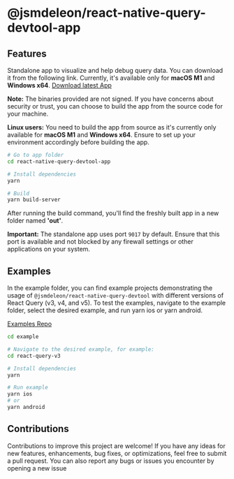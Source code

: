 # @jsmdeleon/react-native-query-devtool-app

## Features

Standalone app to visualize and help debug query data. You can download it from the following link. Currently, it's available only for **macOS M1** and **Windows x64**. [Download latest App](https://github.com/jossydeleon/react-native-query-devtool-monorepo/releases)

**Note:** The binaries provided are not signed. If you have concerns about security or trust, you can choose to build the app from the source code for your machine.

**Linux users:** You need to build the app from source as it's currently only available for **macOS M1** and **Windows x64**. Ensure to set up your environment accordingly before building the app.

```bash
# Go to app folder
cd react-native-query-devtool-app

# Install dependencies
yarn

# Build
yarn build-server
```

After running the build command, you'll find the freshly built app in a new folder named **'out'**.

**Important:** The standalone app uses port `9017` by default. Ensure that this port is available and not blocked by any firewall settings or other applications on your system.

## Examples

In the example folder, you can find example projects demonstrating the usage of `@jsmdeleon/react-native-query-devtool` with different versions of React Query (v3, v4, and v5). To test the examples, navigate to the example folder, select the desired example, and run yarn ios or yarn android.

[Examples Repo](https://github.com/jossydeleon/react-native-query-devtool-monorepo/tree/main/example)

```bash
cd example

# Navigate to the desired example, for example:
cd react-query-v3

# Install dependencies
yarn

# Run example
yarn ios
# or
yarn android
```

## Contributions

Contributions to improve this project are welcome! If you have any ideas for new features, enhancements, bug fixes, or optimizations, feel free to submit a pull request. You can also report any bugs or issues you encounter by opening a new issue
